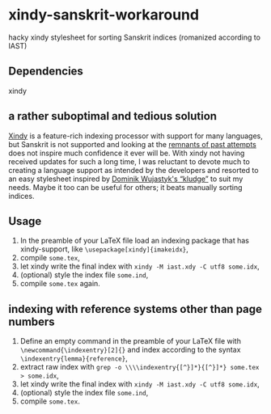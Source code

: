 # xindy-sanskrit-workaround
hacky xindy stylesheet for sorting Sanskrit indices (romanized according to IAST)

## Dependencies
xindy

## a rather suboptimal and tedious solution
[Xindy](http://www.xindy.org/) is a feature-rich indexing processor with support for many languages, but Sanskrit is not supported and looking at the [remnants of past attempts]() does not inspire much confidence it ever will be. With xindy not having received updates for such a long time, I was reluctant to devote much to creating a language support as intended by the developers and resorted to an easy stylesheet inspired by [Dominik Wujastyk's “kludge”](https://cikitsa.blogspot.com/2016/07/getting-xindy-to-work-for-iast-encoded.html) to suit my needs. Maybe it too can be useful for others; it beats manually sorting indices.

## Usage
1. In the preamble of your LaTeX file load an indexing package that has xindy-support, like `\usepackage[xindy]{imakeidx}`,
2. compile `some.tex`,
3. let xindy write the final index with `xindy -M iast.xdy -C utf8 some.idx`,
4. (optional) style the index file `some.ind`,
5. compile `some.tex` again.

## indexing with reference systems other than page numbers
1. Define an empty command in the preamble of your LaTeX file with `\newcommand{\indexentry}[2]{}` and index according to the syntax `\indexentry{lemma}{reference}`,
2. extract raw index with `grep -o \\\\indexentry{[^}]*}{[^}]*} some.tex > some.idx`,
3. let xindy write the final index with `xindy -M iast.xdy -C utf8 some.idx`,
4. (optional) style the index file `some.ind`,
5. compile `some.tex`.